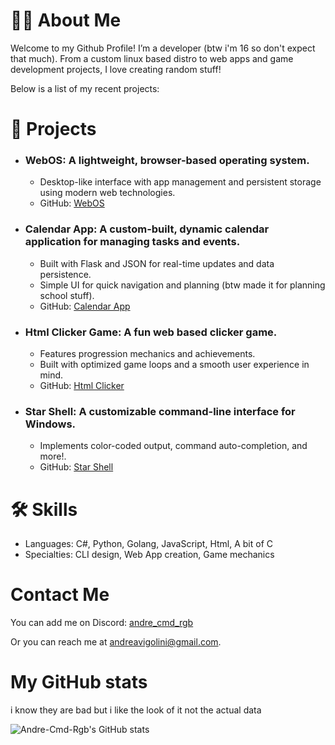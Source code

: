 # 👨‍💻 About Me
Welcome to my Github Profile! I’m a developer (btw i'm 16 so don't expect that much). From a custom linux based distro to web apps and game development projects, I love creating random stuff!

Below is a list of my recent projects:

# 🚀 Projects
- ### WebOS: A lightweight, browser-based operating system.
    - Desktop-like interface with app management and persistent storage using modern web technologies.
    - GitHub: [WebOS](https://github.com/Andre-cmd-rgb/Web-OS)
- ### Calendar App: A custom-built, dynamic calendar application for managing tasks and events.
    - Built with Flask and JSON for real-time updates and data persistence.
    - Simple UI for quick navigation and planning (btw made it for planning school stuff).
    - GitHub: [Calendar App](https://github.com/Cherry-Corporation/Calendar-MultiUser)
- ### Html Clicker Game: A fun web based clicker game.
    - Features progression mechanics and achievements.
    - Built with optimized game loops and a smooth user experience in mind.
    - GitHub: [Html Clicker](https://github.com/Cherry-Corporation/Html-Clicker)
- ### Star Shell: A customizable command-line interface for Windows.
    - Implements color-coded output, command auto-completion, and more!.
    - GitHub: [Star Shell](https://github.com/Cherry-Corporation/Star-Shell)
# 🛠️ Skills
- Languages: C#, Python, Golang, JavaScript, Html, A bit of C
- Specialties: CLI design, Web App creation, Game mechanics
# Contact Me
You can add me on Discord: [andre_cmd_rgb](https://discord.com/users/andre_cmd_rgb)

Or you can reach me at [andreavigolini@gmail.com](mailto:andreavigolini@gmail.com).

# My GitHub stats
i know they are bad but i like the look of it not the actual data

![Andre-Cmd-Rgb's GitHub stats](https://github-readme-stats.vercel.app/api?username=Andre-cmd-rgb&show_icons=true&theme=transparent)
